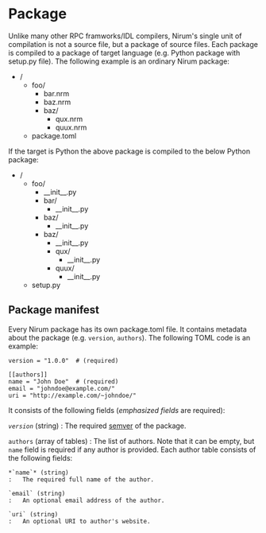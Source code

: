 Package
=======

Unlike many other RPC framworks/IDL compilers, Nirum's single unit of
compilation is not a source file, but a package of source files.
Each package is compiled to a package of target language (e.g. Python package
with setup.py file).  The following example is an ordinary Nirum package:

 -  /
     -  foo/
         -  bar.nrm
         -  baz.nrm
         -  baz/
             -  qux.nrm
             -  quux.nrm
     -  package.toml

If the target is Python the above package is compiled to the below Python
package:

 -  /
     -  foo/
         -  \_\_init\_\_.py
         -  bar/
             -  \_\_init\_\_.py
         -  baz/
             -  \_\_init\_\_.py
         -  baz/
             -  \_\_init\_\_.py
             -  qux/
                 -  \_\_init\_\_.py
             -  quux/
                 -  \_\_init\_\_.py
     -  setup.py


Package manifest
----------------

Every Nirum package has its own package.toml file.  It contains metadata
about the package (e.g. `version`, `authors`).  The following TOML code
is an example:

    version = "1.0.0"  # (required)

    [[authors]]
    name = "John Doe"  # (required)
    email = "johndoe@example.com/"
    uri = "http://example.com/~johndoe/"

It consists of the following fields (*emphasized fields* are required):

*`version`* (string)
:   The required [semver][] of the package.

`authors` (array of tables)
:   The list of authors.  Note that it can be empty, but `name` field is
    required if any author is provided.  Each author table consists of
    the following fields:

    *`name`* (string)
    :   The required full name of the author.

    `email` (string)
    :   An optional email address of the author.

    `uri` (string)
    :   An optional URI to author's website.

[semver]: http://semver.org/
